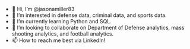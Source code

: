 - 👋 Hi, I’m @jasonamiller83
- 👀 I’m interested in defense data, criminal data, and sports data.
- 🌱 I’m currently learning Python and SQL.
- 💞️ I’m looking to collaborate on Department of Defense analytics, mass shooting analytics, and football analytics. 
- 📫 How to reach me best via LinkedIn! 

<!---
jasonamiller83/jasonamiller83 is a ✨ special ✨ repository because its `README.md` (this file) appears on your GitHub profile.
You can click the Preview link to take a look at your changes.
--->
